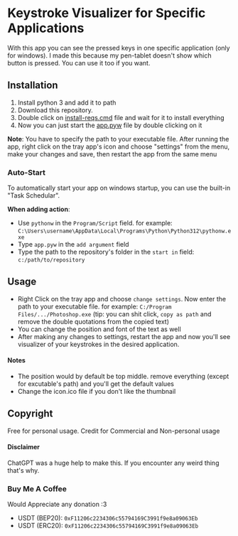 # Keystroke Visualizer for Specific Applications

With this app you can see the pressed keys in one specific application (only for windows). I made this because my pen-tablet doesn't show which button is pressed. You can use it too if you want.

## Installation

1. Install python 3 and add it to path
2. Download this repository.
3. Double click on [install-reqs.cmd](install-reqs.cmd) file and wait for it to install everything
5. Now you can just start the [app.pyw](app.pyw) file by double clicking on it

**Note**: You have to specify the path to your executable file. After running the app,
right click on the tray app's icon and choose "settings" from the menu, make your changes and save,
then restart the app from the same menu

### Auto-Start

To automatically start your app on windows startup, you can use the built-in "Task Schedular".

**When adding action**:
- Use `pythonw` in the `Program/Script` field. for example: `C:\Users\username\AppData\Local\Programs\Python\Python312\pythonw.exe`
- Type `app.pyw` in the `add argument` field
- Type the path to the repository's folder in the `start in` field: `c:/path/to/repository`

## Usage

- Right Click on the tray app and choose `change settings`. Now enter the path to your executable file. for example: `C:/Program Files/.../Photoshop.exe` (tip: you can shit click, `copy as path` and remove the double quotations from the copied text)
- You can change the position and font of the text as well
- After making any changes to settings, restart the app and now you'll see visualizer of your keystrokes in the desired application.

#### Notes

- The position would by default be top middle. remove everything (except for excutable's path) and you'll get the default values
- Change the icon.ico file if you don't like the thumbnail

## Copyright

Free for personal usage. Credit for Commercial and Non-personal usage

#### Disclaimer

ChatGPT was a huge help to make this. If you encounter any weird thing that's why.

### Buy Me A Coffee

Would Appreciate any donation :3
- USDT (BEP20): `0xF11206c2234306c55794169C3991f9e8a09063Eb`
- USDT (ERC20): `0xF11206c2234306c55794169C3991f9e8a09063Eb`